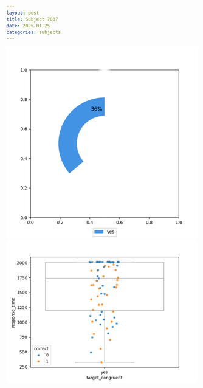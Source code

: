 ```yaml
---
layout: post
title: Subject 7037
date: 2025-01-25
categories: subjects
---
```


![](data/7037/run-8/7037_accuracy_target_congruence.png)
![](data/7037/run-8/7037_rt_congruence.png)
